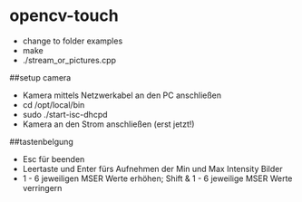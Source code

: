 opencv-touch
============

- change to folder examples 
- make
- ./stream_or_pictures.cpp

##setup camera
- Kamera mittels Netzwerkabel an den PC anschließen
- cd /opt/local/bin
- sudo ./start-isc-dhcpd 
- Kamera an den Strom anschließen (erst jetzt!)

##tastenbelgung
- Esc für beenden
- Leertaste und Enter fürs Aufnehmen der Min und Max Intensity Bilder
- 1 - 6 jeweiligen MSER Werte erhöhen; Shift & 1 - 6 jeweilige MSER Werte verringern
